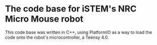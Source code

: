 # The code base for iSTEM's NRC Micro Mouse robot

This code base was written in C++, using PlatformIO as a way to load the code onto the robot's microcontroller, a Teensy 4.0.
